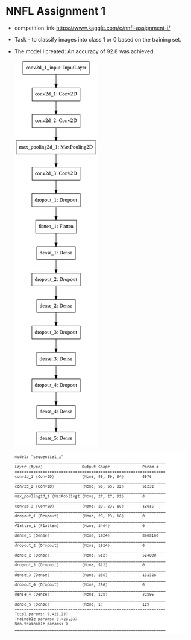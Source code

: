 # NNFL Assignment 1

* competition link-https://www.kaggle.com/c/nnfl-assignment-i/

* Task - to classify images into class 1 or 0 based on the training set.
* The model I created: An accuracy of 92.8 was achieved.

  ![](download.png)

  ![](Summary.PNG)

